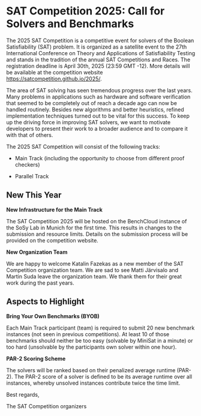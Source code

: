 # SAT Competition 2025: Call for Solvers and Benchmarks

The 2025 SAT Competition is a competitive event for solvers of the Boolean Satisfiability (SAT) problem. It is organized as a satellite event to the 27th International Conference on Theory and Applications of Satisfiability Testing and stands in the tradition of the annual SAT Competitions and Races. The registration deadline is April 30th, 2025 (23:59 GMT -12). More details will be available at the competition website https://satcompetition.github.io/2025/.

The area of SAT solving has seen tremendous progress over the last years. Many problems in applications such as hardware and software verification that seemed to be completely out of reach a decade ago can now be handled routinely. Besides new algorithms and better heuristics, refined implementation techniques turned out to be vital for this success.
To keep up the driving force in improving SAT solvers, we want to motivate developers to present their work to a broader audience and to compare it with that of others.

The 2025 SAT Competition will consist of the following tracks:

* Main Track (including the opportunity to choose from different proof checkers)

* Parallel Track


## New This Year

**New Infrastructure for the Main Track**

The SAT Competition 2025 will be hosted on the BenchCloud instance of the SoSy Lab in Munich for the first time. This results in changes to the submission and resource limits.
Details on the submission process will be provided on the competition website.

**New Organization Team**

We are happy to welcome Katalin Fazekas as a new member of the SAT Competition organization team.
We are sad to see Matti Järvisalo and Martin Suda leave the organization team. We thank them for their great work during the past years.


## Aspects to Highlight

**Bring Your Own Benchmarks (BYOB)**

Each Main Track participant (team) is required to submit 20 new benchmark instances (not seen in previous competitions). At least 10 of those benchmarks should neither be too easy (solvable by MiniSat in a minute) or too hard (unsolvable by the participants own solver within one hour).

**PAR-2 Scoring Scheme**

The solvers will be ranked based on their penalized average runtime (PAR-2). The PAR-2 score of a solver is defined to be its average runtime over all instances, whereby unsolved instances contribute twice the time limit.


Best regards,

The SAT Competition organizers 